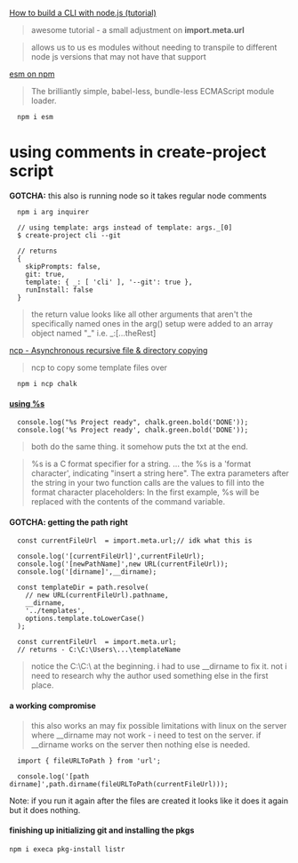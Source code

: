 
[How to build a CLI with node.js (tutorial)](https://www.youtube.com/watch?v=s2h28p4s-Xs&feature=youtu.be)   
> awesome tutorial - a small adjustment on **import.meta.url**

> allows us to us es modules without needing to transpile to different node js
versions that may not have that support

[esm on npm](https://www.npmjs.com/package/esm)   

> The brilliantly simple, babel-less, bundle-less ECMAScript module loader.

```
  npm i esm
```
# using comments in create-project script   

**GOTCHA:** this also is running node so it takes regular node comments

```
  npm i arg inquirer
```

```
  // using template: args instead of template: args._[0]
  $ create-project cli --git

  // returns
  {
    skipPrompts: false,
    git: true,
    template: { _: [ 'cli' ], '--git': true },
    runInstall: false
  }

```
> the return value looks like all other arguments that aren't the specifically named ones in
the arg() setup were added to an array object named "_" i.e. _:[...theRest]

[ncp - Asynchronous recursive file & directory copying](https://www.npmjs.com/package/ncp)      
> ncp to copy some template files over

```
  npm i ncp chalk
```

#### [using %s](https://stackoverflow.com/questions/6999572/what-does-s-mean-inside-a-string-literal#:~:text=%25s%20is%20a%20C%20format%20specifier%20for%20a%20string.&text=the%20%25s%20is%20a%20'format,contents%20of%20the%20command%20variable.)      

```
  console.log("%s Project ready", chalk.green.bold('DONE'));
  console.log('%s Project ready', chalk.green.bold('DONE'));
```
> both do the same thing. it somehow puts the txt at the end.

>%s is a C format specifier for a string. ... the %s is a 'format character', indicating "insert a string here". The extra parameters after the string in your two function calls are the values to fill into the format character placeholders: In the first example, %s will be replaced with the contents of the command variable.

#### **GOTCHA**: getting the path right

```
  const currentFileUrl  = import.meta.url;// idk what this is

  console.log('[currentFileUrl]',currentFileUrl);
  console.log('[newPathName]',new URL(currentFileUrl));
  console.log('[dirname]',__dirname);

  const templateDir = path.resolve(
    // new URL(currentFileUrl).pathname,
    __dirname,
    '../templates',
    options.template.toLowerCase()
  );

  const currentFileUrl  = import.meta.url;
  // returns - C:\C:\Users\...\templateName
```
> notice the C:\C:\ at the beginning. i had to use __dirname to fix it. not i need to research why the author used something else in the first place.

#### a working compromise

>this also works an may fix possible limitations with linux on the server where __dirname may not work - i need to test on the server. if __dirname works on the server then nothing else is needed.

```
  import { fileURLToPath } from 'url';

  console.log('[path dirname]',path.dirname(fileURLToPath(currentFileUrl)));
```

Note: if you run it again after the files are created it looks like it does it again but it does nothing.

#### finishing up initializing git and installing the pkgs

```
npm i execa pkg-install listr
```
